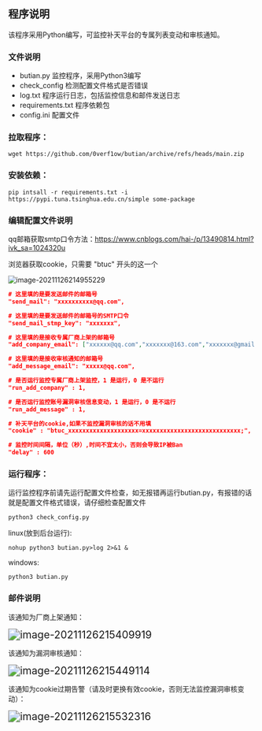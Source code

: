 ## 程序说明

该程序采用Python编写，可监控补天平台的专属列表变动和审核通知。

### 文件说明

- butian.py                      监控程序，采用Python3编写
- check_config                检测配置文件格式是否错误
- log.txt                            程序运行日志，包括监控信息和邮件发送日志
- requirements.txt         程序依赖包
- config.ini                       配置文件

### 拉取程序：

```
wget https://github.com/0verf1ow/butian/archive/refs/heads/main.zip
```

### 安装依赖：

```
pip intsall -r requirements.txt -i https://pypi.tuna.tsinghua.edu.cn/simple some-package
```

### 编辑配置文件说明

qq邮箱获取smtp口令方法：https://www.cnblogs.com/hai-/p/13490814.html?ivk_sa=1024320u

浏览器获取cookie，只需要 "btuc" 开头的这一个

![image-20211126214955229](http://0verflow-img-submit.oss-cn-beijing.aliyuncs.com/img/image-20211126214955229.png)

```json
# 这里填的是要发送邮件的邮箱号
"send_mail": "xxxxxxxxxx@qq.com",

# 这里填的是要发送邮件的邮箱号的SMTP口令
"send_mail_stmp_key": "xxxxxxx", 

# 这里填的是接收专属厂商上架的邮箱号
"add_company_email": ["xxxxxx@qq.com","xxxxxxx@163.com","xxxxxxx@gmail.com"],

# 这里填的是接收审核通知的邮箱号
"add_message_email": "xxxxx@qq.com",

# 是否运行监控专属厂商上架监控，1 是运行，0 是不运行 
"run_add_company" : 1,

# 是否运行监控账号漏洞审核信息变动，1 是运行，0 是不运行 
"run_add_message" : 1,

# 补天平台的cookie,如果不监控漏洞审核的话不用填
"cookie" : "btuc_xxxxxxxxxxxxxxxxxxxx=xxxxxxxxxxxxxxxxxxxxxxxxxxxx;",

# 监控时间间隔，单位（秒）,时间不宜太小，否则会导致IP被Ban
"delay" : 600
```

### 运行程序：

运行监控程序前请先运行配置文件检查，如无报错再运行butian.py，有报错的话就是配置文件格式错误，请仔细检查配置文件

```
python3 check_config.py
```

linux(放到后台运行):

```linux
nohup python3 butian.py>log 2>&1 &
```

windows:

```
python3 butian.py
```

### 邮件说明

该通知为厂商上架通知：

<img src="http://0verflow-img-submit.oss-cn-beijing.aliyuncs.com/img/image-20211126215409919.png" alt="image-20211126215409919" style="zoom: 150%;" />

该通知为漏洞审核通知：

<img src="http://0verflow-img-submit.oss-cn-beijing.aliyuncs.com/img/image-20211126215449114.png" alt="image-20211126215449114" style="zoom:150%;" />

该通知为cookie过期告警（请及时更换有效cookie，否则无法监控漏洞审核变动）：

<img src="http://0verflow-img-submit.oss-cn-beijing.aliyuncs.com/img/image-20211126215532316.png" alt="image-20211126215532316" style="zoom:150%;" />

